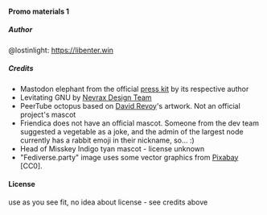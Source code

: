 
#### Promo materials 1

##### Author
@lostinlight: https://libenter.win

##### Credits

* Mastodon elephant from the official [press kit](https://joinmastodon.org/press-kit.zip) by its respective author
* Levitating GNU by [Nevrax Design Team](https://www.gnu.org/graphics/meditate.html)
* PeerTube octopus based on [David Revoy](https://www.davidrevoy.com)'s artwork. Not an official project's mascot
* Friendica does not have an official mascot. Someone from the dev team suggested a vegetable as a joke, and the admin of the largest node currently has a rabbit emoji in their nickname, so... :)
* Head of Misskey Indigo tyan mascot - license unknown
* "Fediverse.party" image uses some vector graphics from [Pixabay](https://pixabay.com) [CC0].

#### License
use as you see fit, no idea about license - see credits above
